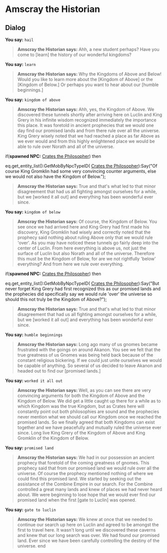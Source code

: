 # Amscray the Historian
## Dialog

**You say:** `hail`



>**Amscray the Historian says:** Ahh, a new student perhaps?  Have you come to [learn] the history of our wonderful kingdoms?

**You say:** `learn`



>**Amscray the Historian says:** Why the Kingdoms of Above and Below!  Would you like to learn more about the [Kingdom of Above] or the [Kingdom of Below.]  Or perhaps you want to hear about our [humble beginnings.]

**You say:** `kingdom of above`



>**Amscray the Historian says:** Ahh, yes, the Kingdom of Above.  We discovered these tunnels shortly after arriving here on Luclin and King Grery in his infinite wisdom recognized immediately the importance this place.  It was foretold in ancient prophecies that we would one day find our promised lands and from there rule over all the universe.  King Grery wisely noted that we had reached a place as far Above as we ever would and from this highly enlightened place we would be able to rule over Norath and all of the universe.


if(**spawned NPC:**  [Crates the Philosopher](/npc/153073)) then



eq.get_entity_list():GetMobByNpcTypeID( [Crates the Philosopher](/npc/153073)):Say("Of course King Gromklin had some very convincing counter arguments, else we would not also have the Kingdom of Below.");



>**Amscray the Historian says:** True and that's what led to that minor disagreement that had us all fighting amongst ourselves for a while, but we [worked it all out] and everything has been wonderful ever since.


**You say:** `kingdom of below`



>**Amscray the Historian says:** Of course, the Kingdom of Below.  You see once we had arrived here and King Grery had first made his discovery, King Gromklin had wisely and correctly noted that the prophecy said nothing about ruling Above only that we would rule 'over'.  As you may have noticed these tunnels go fairly deep into the center of Luclin.  From here everything is above us, not just the surface of Luclin but also Norath and all of the universe.  Therefore this must be the Kingdom of Below, for are we not rightfully 'below' everything?  And from here we rule over everything.


if(**spawned NPC:**  [Crates the Philosopher](/npc/153073)) then



eq.get_entity_list():GetMobByNpcTypeID( [Crates the Philosopher](/npc/153073)):Say("But never forget King Grery had first recognized this as our promised lands and the prophecies did specifically say we would rule 'over' the universe so should this not truly be the Kingdom of Above?");



>**Amscray the Historian says:** True and that's what led to that minor disagreement that had us all fighting amongst ourselves for a while, but we [worked it all out] and everything has been wonderful ever since.


**You say:** `humble beginnings`



>**Amscray the Historian says:** Long ago many of us gnomes became frustrated with the goings on around Akanon.  You see we felt that the true greatness of us Gnomes was being held back because of the constant religious bickering.  If we could just unite ourselves we would be capable of anything.  So several of us decided to leave Akanon and headed out to find our [promised lands.]

**You say:** `worked it all out`



>**Amscray the Historian says:** Well, as you can see there are very convincing arguments for both the Kingdom of Above and the Kingdom of Below.  We did get a little caught up there for a while as to which Kingdom was the true Kingdom, but as Crates here will constantly point out both philosophies are sound and the prophecies never mention what we should call our Kingdom once we reached the promised lands.  So we finally agreed that both Kingdoms can exist together and we have peacefully and mutually ruled the universe ever since.  Long live King Grery of the Kingdom of Above and King Gromklin of the Kingdom of Below.

**You say:** `promised land`



>**Amscray the Historian says:** We had in our possession an ancient prophecy that foretold of the coming greatness of gnomes.  This prophecy said that from our promised land we would rule over all the universe.  Of course the prophecy mentioned nothing of where we could find this promised land.  We started by seeking out the assistance of the Combine Empire in our search.  For the Combine controlled a great many lands and knew of places we had never heard about.  We were beginning to lose hope that we would ever find our promised land when the first [gate to Luclin] was opened.

**You say:** `gate to luclin`



>**Amscray the Historian says:** We knew at once that we needed to continue our search up here on Luclin and agreed to be amongst the first to travel here.  It wasn't long until we discovered these caverns and knew that our long search was over.  We had found our promised land.  Ever since we have been carefully controlling the destiny of the universe.
end
